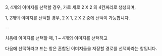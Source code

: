 3, 4개의 이미지를 선택할 경우, 가로 세로 2 X 2 의 4칸짜리로 생성되며,

1, 2개의 이미지를 선택할 경우, 2 X 1, 2 X 2 중에 선택이 가능합니다.

--

처음에 이미지를 선택할 때, 1 ~ 4개의 이미지를 선택하고

다음에 선택하라고 뜨는 창은 혼합된 이미지들을 저장할 경로를 선택하라는 창입니다.
